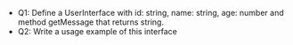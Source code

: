 - Q1: Define a UserInterface with id: string, name: string, age: number and method getMessage that returns string.
- Q2: Write a usage example of this interface
